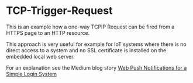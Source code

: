 # TCP-Trigger-Request
This is an example how a one-way TCPIP Request can be fired from a HTTPS page to an HTTP resource.

This approach is very useful for example for IoT systems where there is no direct access to a system and no SSL certificate is installed on the embedded local web server.

For an explanation see the Medium blog story [Web Push Notifications for a Simple Login System](https://medium.com/@ebakhtarov/web-push-notifications-for-a-simple-login-system-62cc304a2168)

